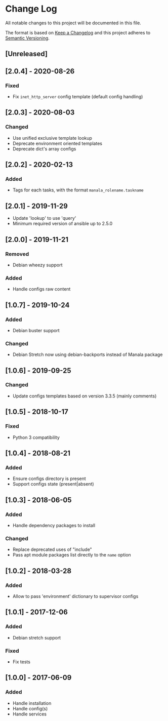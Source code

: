 # Change Log
All notable changes to this project will be documented in this file.

The format is based on [Keep a Changelog](http://keepachangelog.com/)
and this project adheres to [Semantic Versioning](http://semver.org/).

## [Unreleased]

## [2.0.4] - 2020-08-26
### Fixed
- Fix `inet_http_server` config template (default config handling)

## [2.0.3] - 2020-08-03
### Changed
- Use unified exclusive template lookup
- Deprecate environment oriented templates
- Deprecate dict's array configs

## [2.0.2] - 2020-02-13
### Added
- Tags for each tasks, with the format `manala_rolename.taskname`

## [2.0.1] - 2019-11-29
- Update 'lookup' to use 'query'
- Minimum required version of ansible up to 2.5.0

## [2.0.0] - 2019-11-21
### Removed
- Debian wheezy support

### Added
- Handle configs raw content

## [1.0.7] - 2019-10-24
### Added
- Debian buster support

### Changed
- Debian Stretch now using debian-backports instead of Manala package

## [1.0.6] - 2019-09-25
### Changed
- Update configs templates based on version 3.3.5 (mainly comments)

## [1.0.5] - 2018-10-17
### Fixed
- Python 3 compatibility

## [1.0.4] - 2018-08-21
### Added
- Ensure configs directory is present
- Support configs state (present|absent)

## [1.0.3] - 2018-06-05
### Added
- Handle dependency packages to install

### Changed
- Replace deprecated uses of "include"
- Pass apt module packages list directly to the `name` option

## [1.0.2] - 2018-03-28
### Added
- Allow to pass 'environment' dictionary to supervisor configs

## [1.0.1] - 2017-12-06
### Added
- Debian stretch support

### Fixed
- Fix tests

## [1.0.0] - 2017-06-09
### Added
- Handle installation
- Handle config(s)
- Handle services

